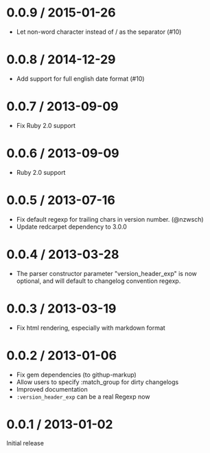 # 0.0.9 / 2015-01-26

* Let non-word character instead of \/ as the separator (#10)

# 0.0.8 / 2014-12-29

* Add support for full english date format (#10)

# 0.0.7 / 2013-09-09

* Fix Ruby 2.0 support

# 0.0.6 / 2013-09-09

* Ruby 2.0 support

# 0.0.5 / 2013-07-16

* Fix default regexp for trailing chars in version number. (@nzwsch)
* Update redcarpet dependency to 3.0.0

# 0.0.4 / 2013-03-28

* The parser constructor parameter "version_header_exp" is now optional, and will default to changelog convention regexp.

# 0.0.3 / 2013-03-19

* Fix html rendering, especially with markdown format

# 0.0.2 / 2013-01-06

* Fix gem dependencies (to githup-markup)
* Allow users to specify :match_group for dirty changelogs
* Improved documentation
* ```:version_header_exp``` can be a real Regexp now

# 0.0.1 / 2013-01-02

Initial release

